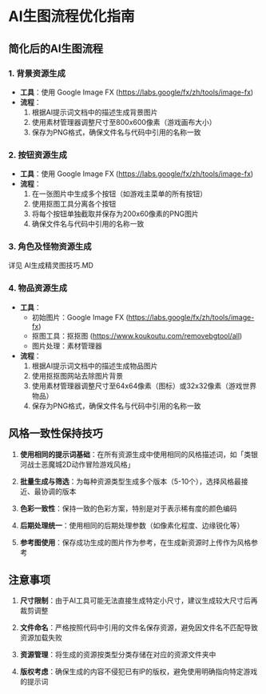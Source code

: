 # AI生图流程优化指南

## 简化后的AI生图流程

### 1. 背景资源生成
- **工具**：使用 Google Image FX (https://labs.google/fx/zh/tools/image-fx)
- **流程**：
  1. 根据AI提示词文档中的描述生成背景图片
  2. 使用素材管理器调整尺寸至800x600像素（游戏画布大小）
  3. 保存为PNG格式，确保文件名与代码中引用的名称一致

### 2. 按钮资源生成
- **工具**：使用 Google Image FX (https://labs.google/fx/zh/tools/image-fx)
- **流程**：
  1. 在一张图片中生成多个按钮（如游戏主菜单的所有按钮）
  2. 使用抠图工具分离各个按钮
  3. 将每个按钮单独截取并保存为200x60像素的PNG图片
  4. 确保文件名与代码中引用的名称一致

### 3. 角色及怪物资源生成
详见 AI生成精灵图技巧.MD

### 4. 物品资源生成
- **工具**：
  - 初始图片：Google Image FX (https://labs.google/fx/zh/tools/image-fx)
  - 抠图工具：抠抠图 (https://www.koukoutu.com/removebgtool/all)
  - 图片处理：素材管理器
- **流程**：
  1. 根据AI提示词文档中的描述生成物品图片
  2. 使用抠抠图网站去除图片背景
  3. 使用素材管理器调整尺寸至64x64像素（图标）或32x32像素（游戏世界物品）
  4. 保存为PNG格式，确保文件名与代码中引用的名称一致

## 风格一致性保持技巧

1. **使用相同的提示词基础**：在所有资源生成中使用相同的风格描述词，如「类银河战士恶魔城2D动作冒险游戏风格」

2. **批量生成与筛选**：为每种资源类型生成多个版本（5-10个），选择风格最接近、最协调的版本

3. **色彩一致性**：保持一致的色彩方案，特别是对于表示稀有度的颜色编码

4. **后期处理统一**：使用相同的后期处理参数（如像素化程度、边缘锐化等）

5. **参考图使用**：保存成功生成的图片作为参考，在生成新资源时上传作为风格参考

## 注意事项

1. **尺寸限制**：由于AI工具可能无法直接生成特定小尺寸，建议生成较大尺寸后再裁剪调整

2. **文件命名**：严格按照代码中引用的文件名保存资源，避免因文件名不匹配导致资源加载失败

3. **资源管理**：将生成的资源按类型分类存储在对应的资源文件夹中

4. **版权考虑**：确保生成的内容不侵犯已有IP的版权，避免使用明确指向特定游戏的提示词